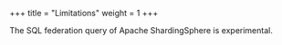 +++
title = "Limitations"
weight = 1
+++

The SQL federation query of Apache ShardingSphere is experimental.
